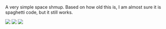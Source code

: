 A very simple space shmup. Based on how old this is, I am almost sure it is spaghetti code, but it still works.

<img src="http://i.imgur.com/bK6jAHh.png"/>

<img src="http://i.imgur.com/kXvcEfd.png"/>

<img src="http://i.imgur.com/1jTSXJZ.png"/>